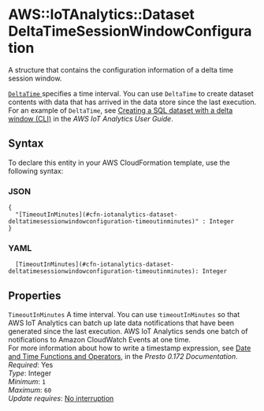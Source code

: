 # AWS::IoTAnalytics::Dataset DeltaTimeSessionWindowConfiguration<a name="aws-properties-iotanalytics-dataset-deltatimesessionwindowconfiguration"></a>

A structure that contains the configuration information of a delta time session window\.

 [ `DeltaTime` ](https://docs.aws.amazon.com/iotanalytics/latest/APIReference/API_DeltaTime.html) specifies a time interval\. You can use `DeltaTime` to create dataset contents with data that has arrived in the data store since the last execution\. For an example of `DeltaTime`, see [ Creating a SQL dataset with a delta window \(CLI\)](https://docs.aws.amazon.com/iotanalytics/latest/userguide/automate-create-dataset.html#automate-example6) in the *AWS IoT Analytics User Guide*\.

## Syntax<a name="aws-properties-iotanalytics-dataset-deltatimesessionwindowconfiguration-syntax"></a>

To declare this entity in your AWS CloudFormation template, use the following syntax:

### JSON<a name="aws-properties-iotanalytics-dataset-deltatimesessionwindowconfiguration-syntax.json"></a>

```
{
  "[TimeoutInMinutes](#cfn-iotanalytics-dataset-deltatimesessionwindowconfiguration-timeoutinminutes)" : Integer
}
```

### YAML<a name="aws-properties-iotanalytics-dataset-deltatimesessionwindowconfiguration-syntax.yaml"></a>

```
  [TimeoutInMinutes](#cfn-iotanalytics-dataset-deltatimesessionwindowconfiguration-timeoutinminutes): Integer
```

## Properties<a name="aws-properties-iotanalytics-dataset-deltatimesessionwindowconfiguration-properties"></a>

`TimeoutInMinutes`  <a name="cfn-iotanalytics-dataset-deltatimesessionwindowconfiguration-timeoutinminutes"></a>
A time interval\. You can use `timeoutInMinutes` so that AWS IoT Analytics can batch up late data notifications that have been generated since the last execution\. AWS IoT Analytics sends one batch of notifications to Amazon CloudWatch Events at one time\.  
For more information about how to write a timestamp expression, see [Date and Time Functions and Operators](https://prestodb.io/docs/0.172/functions/datetime.html), in the *Presto 0\.172 Documentation*\.  
*Required*: Yes  
*Type*: Integer  
*Minimum*: `1`  
*Maximum*: `60`  
*Update requires*: [No interruption](https://docs.aws.amazon.com/AWSCloudFormation/latest/UserGuide/using-cfn-updating-stacks-update-behaviors.html#update-no-interrupt)